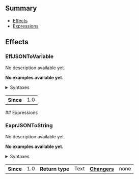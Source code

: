 ## Summary
  * [Effects](#effects)
  * [Expressions](#expressions)
 
## Effects
 
### EffJSONToVariable
No description available yet.
 
**No examples available yet.**
<details><summary>Syntaxes</summary><p>
 
```java
(map|copy) [the] json [(of|from)] %string% to [the] [var[iable]] %objects%
```
 
</p></details>
<p>
</p>
<table>
  <th><div title="Since which version it was added.">Since</div></th>
  <td>1.0</td>
</table>
## Expressions
 
### ExprJSONToString
No description available yet.
 
**No examples available yet.**
<details><summary>Syntaxes</summary><p>
 
```java
[the] [serialized] json (form|representation) of %objects%
%objects%'[s] [serialized] json (form|representation)
```
 
</p></details>
<p>
</p>
<table>
  <th><div title="Since which version it was added.">Since</div></th>
  <td>1.0</td>
  <th><div title="What type it returns">Return type</div</th>
  <td>Text</td>
  <th><div title="The possible modifiers that this expression accepts."><a href="http://bensku.github.io/Skript/effects.html#EffChange">Changers</a></div></th>
  <td>none</td>
</table>